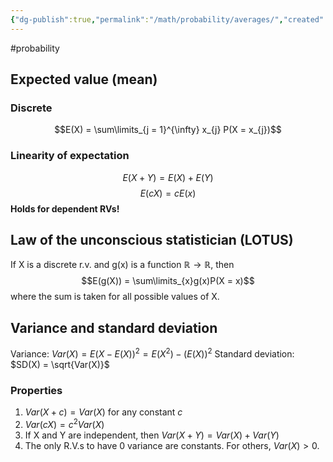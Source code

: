 ```yaml
---
{"dg-publish":true,"permalink":"/math/probability/averages/","created":"","updated":""}
---
```


#probability 

## Expected value (mean)
### Discrete
$$E(X) = \sum\limits_{j = 1}^{\infty} x_{j} P(X = x_{j})$$
### Linearity of expectation
$$E(X + Y) = E(X) + E(Y)$$
$$E(cX) = cE(x)$$
**Holds for dependent RVs!**

## Law of the unconscious statistician (LOTUS)
If X is a discrete r.v. and g(x) is a function $\mathbb{R} \to \mathbb{R}$, then
$$E(g(X)) = \sum\limits_{x}g(x)P(X = x)$$
where the sum is taken for all possible values of X.

## Variance and standard deviation
Variance: $Var(X) = E(X - E(X))^{2} = E(X^{2}) - (E(X))^{2}$
Standard deviation: $SD(X) = \sqrt{Var(X)}$

### Properties
1. $Var(X + c) = Var(X)$ for any constant $c$
2. $Var(cX) = c^{2}Var(X)$
3. If X and Y are independent, then $Var(X + Y) = Var(X) + Var(Y)$
4. The only R.V.s to have 0 variance are constants. For others, $Var(X) > 0$.
